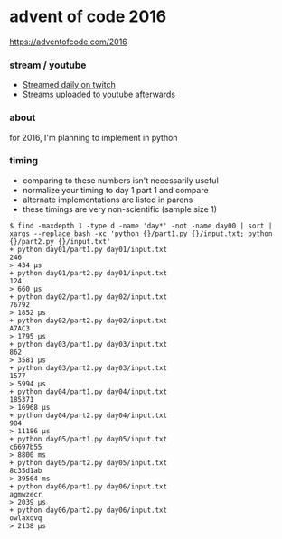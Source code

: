 advent of code 2016
===================

https://adventofcode.com/2016

### stream / youtube

- [Streamed daily on twitch](https://twitch.tv/anthonywritescode)
- [Streams uploaded to youtube afterwards](https://www.youtube.com/channel/UChPxcypesw8L-iqltstSI4Q)

### about

for 2016, I'm planning to implement in python

### timing

- comparing to these numbers isn't necessarily useful
- normalize your timing to day 1 part 1 and compare
- alternate implementations are listed in parens
- these timings are very non-scientific (sample size 1)

```console
$ find -maxdepth 1 -type d -name 'day*' -not -name day00 | sort | xargs --replace bash -xc 'python {}/part1.py {}/input.txt; python {}/part2.py {}/input.txt'
+ python day01/part1.py day01/input.txt
246
> 434 μs
+ python day01/part2.py day01/input.txt
124
> 660 μs
+ python day02/part1.py day02/input.txt
76792
> 1852 μs
+ python day02/part2.py day02/input.txt
A7AC3
> 1795 μs
+ python day03/part1.py day03/input.txt
862
> 3581 μs
+ python day03/part2.py day03/input.txt
1577
> 5994 μs
+ python day04/part1.py day04/input.txt
185371
> 16968 μs
+ python day04/part2.py day04/input.txt
984
> 11186 μs
+ python day05/part1.py day05/input.txt
c6697b55
> 8800 ms
+ python day05/part2.py day05/input.txt
8c35d1ab
> 39564 ms
+ python day06/part1.py day06/input.txt
agmwzecr
> 2039 μs
+ python day06/part2.py day06/input.txt
owlaxqvq
> 2138 μs
```
